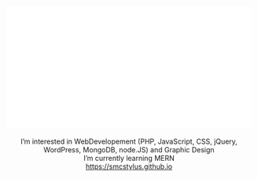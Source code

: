 <div align="center">
	<br>
		<img src="smc.svg" width="auto" height="250" alt="">
	<br>
	<div>
		<p>
			I’m interested in WebDevelopement (PHP, JavaScript, CSS, jQuery, WordPress, MongoDB, node.JS) and Graphic Design
			<br>
			I’m currently learning MERN
			<br>
			<a class="underline-from-center" href="https://smcstylus.github.io">https://smcstylus.github.io</a>
		</p>
	</div>
</div>
